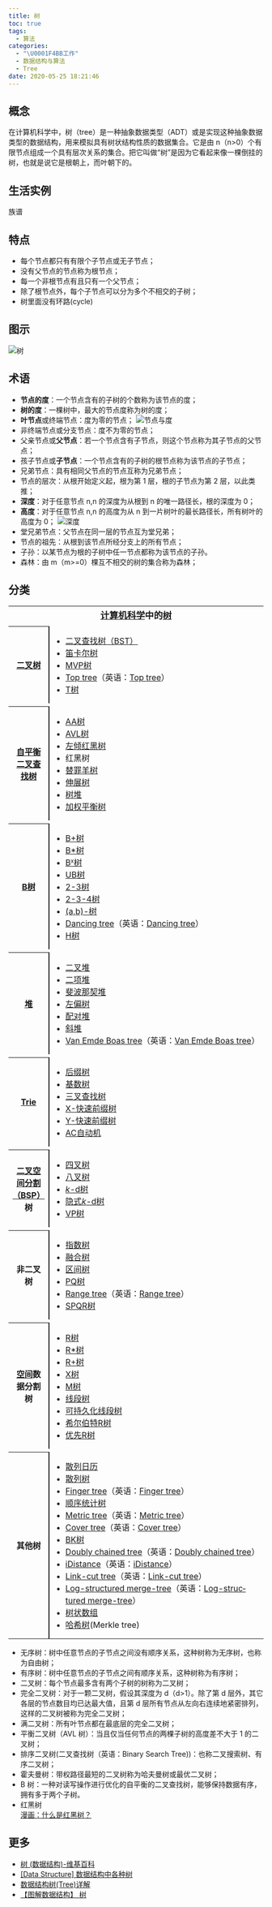 ```yaml
---
title: 树
toc: true
tags:
  - 算法
categories:
  - "\U0001F4BB工作"
  - 数据结构与算法
  - Tree
date: 2020-05-25 18:21:46
---
```


## 概念
在计算机科学中，树（tree）是一种抽象数据类型（ADT）或是实现这种抽象数据类型的数据结构，用来模拟具有树状结构性质的数据集合。它是由 n（n>0）个有限节点组成一个具有层次关系的集合。把它叫做“树”是因为它看起来像一棵倒挂的树，也就是说它是根朝上，而叶朝下的。

## 生活实例
族谱

## 特点

- 每个节点都只有有限个子节点或无子节点；
- 没有父节点的节点称为根节点；
- 每一个非根节点有且只有一个父节点；
- 除了根节点外，每个子节点可以分为多个不相交的子树；
- 树里面没有环路(cycle)

## 图示

![树](/images/Treedatastructure.png)

## 术语
- **节点的度**：一个节点含有的子树的个数称为该节点的度；
- **树的度**：一棵树中，最大的节点度称为树的度；
-  **叶节点**或终端节点：度为零的节点；
    ![节点与度](/images/21AKcEALa8.png)
- 非终端节点或分支节点：度不为零的节点；
- 父亲节点或**父节点**：若一个节点含有子节点，则这个节点称为其子节点的父节点；
- 孩子节点或**子节点**：一个节点含有的子树的根节点称为该节点的子节点；
- 兄弟节点：具有相同父节点的节点互称为兄弟节点；
- 节点的层次：从根开始定义起，根为第 1 层，根的子节点为第 2 层，以此类推；
- **深度**：对于任意节点 n,n 的深度为从根到 n 的唯一路径长，根的深度为 0；
- **高度**：对于任意节点 n,n 的高度为从 n 到一片树叶的最长路径长，所有树叶的高度为 0；
    ![深度](/images/G21BLhmll3.png)
- 堂兄弟节点：父节点在同一层的节点互为堂兄弟；
- 节点的祖先：从根到该节点所经分支上的所有节点；
- 子孙：以某节点为根的子树中任一节点都称为该节点的子孙。
- 森林：由 m（m>=0）棵互不相交的树的集合称为森林；

## 分类

<table cellspacing="0" class="nowraplinks collapsible autocollapse navbox-inner" style="border-spacing:0;background:transparent;color:inherit" id="collapsibleTable0"><tbody><tr><th scope="col" class="navbox-title" colspan="2"><div style="font-size:110%"><a href="https://wikipedia.hk.wjbk.site/baike-%E8%AE%A1%E7%AE%97%E6%9C%BA%E7%A7%91%E5%AD%A6" title="计算机科学">计算机科学</a>中的<a href="https://wikipedia.hk.wjbk.site/baike-%E6%A0%91_(%E6%95%B0%E6%8D%AE%E7%BB%93%E6%9E%84)" title="树 (数据结构)">树</a></div></th></tr><tr style="height:2px"><td colspan="3"></td></tr><tr><th scope="row" class="navbox-group"><a href="https://wikipedia.hk.wjbk.site/baike-%E4%BA%8C%E5%8F%89%E6%A0%91" title="二叉树">二叉树</a></th><td class="navbox-list navbox-odd hlist" style="text-align:left;border-left-width:2px;border-left-style:solid;width:100%;padding:0px"><div style="padding:0em 0.25em">
<ul><li><a href="https://wikipedia.hk.wjbk.site/baike-%E4%BA%8C%E5%85%83%E6%90%9C%E5%B0%8B%E6%A8%B9" title="二叉搜索树">二叉查找树（BST）</a></li>
<li><a href="https://wikipedia.hk.wjbk.site/baike-%E7%AC%9B%E5%8D%A1%E5%B0%94%E6%A0%91" title="笛卡尔树">笛卡尔树</a></li>
<li><a href="/w/index.php?title=MVP%E6%A0%91&amp;action=edit&amp;redlink=1" class="new" title="MVP树（页面不存在）">MVP树</a></li>
<li><span class="ilh-all" data-orig-title="Top tree" data-lang-code="en" data-lang-name="英语" data-foreign-title="Top tree"><span class="ilh-page"><a href="/w/index.php?title=Top_tree&amp;action=edit&amp;redlink=1" class="new" original-title="Top tree（页面不存在）">Top tree</a></span><span class="noprint ilh-comment">（<span class="ilh-lang">英语</span><span class="ilh-colon">：</span><span class="ilh-link"><a href="https://en.wikipedia.org/wiki/Top_tree" class="extiw" title="en:Top tree"><span lang="en" dir="auto">Top tree</span></a></span>）</span></span></li>
<li><a href="/w/index.php?title=T%E6%A0%91&amp;action=edit&amp;redlink=1" class="new" title="T树（页面不存在）">T树</a></li></ul>
</div></td></tr><tr style="height:2px"><td colspan="3"></td></tr><tr><th scope="row" class="navbox-group"><a href="https://wikipedia.hk.wjbk.site/baike-%E8%87%AA%E5%B9%B3%E8%A1%A1%E4%BA%8C%E5%8F%89%E6%9F%A5%E6%89%BE%E6%A0%91" class="mw-redirect" title="自平衡二叉查找树">自平衡二叉查找树</a></th><td class="navbox-list navbox-even hlist" style="text-align:left;border-left-width:2px;border-left-style:solid;width:100%;padding:0px"><div style="padding:0em 0.25em">
<ul><li><a href="https://wikipedia.hk.wjbk.site/baike-AA%E6%A0%91" title="AA树">AA树</a></li>
<li><a href="https://wikipedia.hk.wjbk.site/baike-AVL%E6%A0%91" title="AVL树">AVL树</a></li>
<li><a href="https://wikipedia.hk.wjbk.site/baike-%E5%B7%A6%E5%80%BE%E7%BA%A2%E9%BB%91%E6%A0%91" title="左倾红黑树">左倾红黑树</a></li>
<li><a class="mw-selflink selflink">红黑树</a></li>
<li><a href="https://wikipedia.hk.wjbk.site/baike-%E6%9B%BF%E7%BD%AA%E7%BE%8A%E6%A0%91" title="替罪羊树">替罪羊树</a></li>
<li><a href="https://wikipedia.hk.wjbk.site/baike-%E4%BC%B8%E5%B1%95%E6%A0%91" title="伸展树">伸展树</a></li>
<li><a href="https://wikipedia.hk.wjbk.site/baike-%E6%A0%91%E5%A0%86" title="树堆">树堆</a></li>
<li><a href="https://wikipedia.hk.wjbk.site/baike-%E5%8A%A0%E6%9D%83%E5%B9%B3%E8%A1%A1%E6%A0%91" title="加权平衡树">加权平衡树</a></li></ul>
</div></td></tr><tr style="height:2px"><td colspan="3"></td></tr><tr><th scope="row" class="navbox-group"><a href="https://wikipedia.hk.wjbk.site/baike-B%E6%A0%91" title="B树">B树</a></th><td class="navbox-list navbox-odd hlist" style="text-align:left;border-left-width:2px;border-left-style:solid;width:100%;padding:0px"><div style="padding:0em 0.25em">
<ul><li><a href="https://wikipedia.hk.wjbk.site/baike-B%2B%E6%A0%91" title="B+树">B+树</a></li>
<li><a href="/w/index.php?title=B*%E6%A0%91&amp;action=edit&amp;redlink=1" class="new" title="B*树（页面不存在）">B*树</a></li>
<li><a href="/w/index.php?title=Bx%E6%A0%91&amp;action=edit&amp;redlink=1" class="new" title="Bx树（页面不存在）">B<small><sup>x</sup></small>树</a></li>
<li><a href="/w/index.php?title=UB%E6%A0%91&amp;action=edit&amp;redlink=1" class="new" title="UB树（页面不存在）">UB树</a></li>
<li><a href="https://wikipedia.hk.wjbk.site/baike-2-3%E6%A0%91" title="2-3树">2-3树</a></li>
<li><a href="https://wikipedia.hk.wjbk.site/baike-2-3-4%E6%A0%91" title="2-3-4树">2-3-4树</a></li>
<li><a href="/w/index.php?title=(a,b)-%E6%A0%91&amp;action=edit&amp;redlink=1" class="new" title="(a,b)-树（页面不存在）">(a,b)-树</a></li>
<li><span class="ilh-all" data-orig-title="Dancing tree" data-lang-code="en" data-lang-name="英语" data-foreign-title="Dancing tree"><span class="ilh-page"><a href="/w/index.php?title=Dancing_tree&amp;action=edit&amp;redlink=1" class="new" original-title="Dancing tree（页面不存在）">Dancing tree</a></span><span class="noprint ilh-comment">（<span class="ilh-lang">英语</span><span class="ilh-colon">：</span><span class="ilh-link"><a href="https://en.wikipedia.org/wiki/Dancing_tree" class="extiw" title="en:Dancing tree"><span lang="en" dir="auto">Dancing tree</span></a></span>）</span></span></li>
<li><a href="https://wikipedia.hk.wjbk.site/baike-H%E6%A0%91" title="H树">H树</a></li></ul>
</div></td></tr><tr style="height:2px"><td colspan="3"></td></tr><tr><th scope="row" class="navbox-group"><a href="https://wikipedia.hk.wjbk.site/baike-%E5%A0%86_(%E6%95%B0%E6%8D%AE%E7%BB%93%E6%9E%84)" class="mw-redirect" title="堆 (数据结构)">堆</a></th><td class="navbox-list navbox-even hlist" style="text-align:left;border-left-width:2px;border-left-style:solid;width:100%;padding:0px"><div style="padding:0em 0.25em">
<ul><li><a href="https://wikipedia.hk.wjbk.site/baike-%E4%BA%8C%E5%8F%89%E5%A0%86" title="二叉堆">二叉堆</a></li>
<li><a href="https://wikipedia.hk.wjbk.site/baike-%E4%BA%8C%E9%A1%B9%E5%A0%86" title="二项堆">二项堆</a></li>
<li><a href="https://wikipedia.hk.wjbk.site/baike-%E6%96%90%E6%B3%A2%E9%82%A3%E5%A5%91%E5%A0%86" title="斐波那契堆">斐波那契堆</a></li>
<li><a href="https://wikipedia.hk.wjbk.site/baike-%E5%B7%A6%E5%81%8F%E6%A0%91" title="左偏树">左偏树</a></li>
<li><a href="https://wikipedia.hk.wjbk.site/baike-%E9%85%8D%E5%AF%B9%E5%A0%86" title="配对堆">配对堆</a></li>
<li><a href="https://wikipedia.hk.wjbk.site/baike-%E6%96%9C%E5%A0%86" title="斜堆">斜堆</a></li>
<li><span class="ilh-all" data-orig-title="Van Emde Boas tree" data-lang-code="en" data-lang-name="英语" data-foreign-title="Van Emde Boas tree"><span class="ilh-page"><a href="/w/index.php?title=Van_Emde_Boas_tree&amp;action=edit&amp;redlink=1" class="new" original-title="Van Emde Boas tree（页面不存在）">Van Emde Boas tree</a></span><span class="noprint ilh-comment">（<span class="ilh-lang">英语</span><span class="ilh-colon">：</span><span class="ilh-link"><a href="https://en.wikipedia.org/wiki/Van_Emde_Boas_tree" class="extiw" title="en:Van Emde Boas tree"><span lang="en" dir="auto">Van Emde Boas tree</span></a></span>）</span></span></li></ul>
</div></td></tr><tr style="height:2px"><td colspan="3"></td></tr><tr><th scope="row" class="navbox-group"><a href="https://wikipedia.hk.wjbk.site/baike-Trie" title="Trie">Trie</a></th><td class="navbox-list navbox-odd hlist" style="text-align:left;border-left-width:2px;border-left-style:solid;width:100%;padding:0px"><div style="padding:0em 0.25em">
<ul><li><a href="https://wikipedia.hk.wjbk.site/baike-%E5%90%8E%E7%BC%80%E6%A0%91" title="后缀树">后缀树</a></li>
<li><a href="https://wikipedia.hk.wjbk.site/baike-%E5%9F%BA%E6%95%B0%E6%A0%91" title="基数树">基数树</a></li>
<li><a href="https://wikipedia.hk.wjbk.site/baike-%E4%B8%89%E5%8F%89%E6%90%9C%E7%B4%A2%E6%A0%91" title="三叉搜索树">三叉查找树</a></li>
<li><a href="/w/index.php?title=X-%E5%BF%AB%E9%80%9F%E5%89%8D%E7%BC%80%E6%A0%91&amp;action=edit&amp;redlink=1" class="new" title="X-快速前缀树（页面不存在）">X-快速前缀树</a></li>
<li><a href="/w/index.php?title=Y-%E5%BF%AB%E9%80%9F%E5%89%8D%E7%BC%80%E6%A0%91&amp;action=edit&amp;redlink=1" class="new" title="Y-快速前缀树（页面不存在）">Y-快速前缀树</a></li>
<li><a href="https://wikipedia.hk.wjbk.site/baike-AC%E8%87%AA%E5%8A%A8%E6%9C%BA%E7%AE%97%E6%B3%95" title="AC自动机算法">AC自动机</a></li></ul>
</div></td></tr><tr style="height:2px"><td colspan="3"></td></tr><tr><th scope="row" class="navbox-group"><a href="https://wikipedia.hk.wjbk.site/baike-%E4%BA%8C%E5%8F%89%E7%A9%BA%E9%97%B4%E5%88%86%E5%89%B2" title="二叉空间分割">二叉空间分割（BSP）</a>树</th><td class="navbox-list navbox-even hlist" style="text-align:left;border-left-width:2px;border-left-style:solid;width:100%;padding:0px"><div style="padding:0em 0.25em">
<ul><li><a href="https://wikipedia.hk.wjbk.site/baike-%E5%9B%9B%E5%8F%89%E6%A0%91" title="四叉树">四叉树</a></li>
<li><a href="https://wikipedia.hk.wjbk.site/baike-%E5%85%AB%E5%8F%89%E6%A0%91" title="八叉树">八叉树</a></li>
<li><a href="https://wikipedia.hk.wjbk.site/baike-K-d%E6%A0%91" title="K-d树"><i>k</i>-d树</a></li>
<li><a href="/w/index.php?title=%E9%9A%90%E5%BC%8Fk-d%E6%A0%91&amp;action=edit&amp;redlink=1" class="new" title="隐式k-d树（页面不存在）">隐式<i>k</i>-d树</a></li>
<li><a href="/w/index.php?title=VP%E6%A0%91&amp;action=edit&amp;redlink=1" class="new" title="VP树（页面不存在）">VP树</a></li></ul>
</div></td></tr><tr style="height:2px"><td colspan="3"></td></tr><tr><th scope="row" class="navbox-group">非二叉树</th><td class="navbox-list navbox-odd hlist" style="text-align:left;border-left-width:2px;border-left-style:solid;width:100%;padding:0px"><div style="padding:0em 0.25em">
<ul><li><a href="/w/index.php?title=%E6%8C%87%E6%95%B0%E6%A0%91&amp;action=edit&amp;redlink=1" class="new" title="指数树（页面不存在）">指数树</a></li>
<li><a href="/w/index.php?title=%E8%9E%8D%E5%90%88%E6%A0%91&amp;action=edit&amp;redlink=1" class="new" title="融合树（页面不存在）">融合树</a></li>
<li><a href="/w/index.php?title=%E5%8C%BA%E9%97%B4%E6%A0%91&amp;action=edit&amp;redlink=1" class="new" title="区间树（页面不存在）">区间树</a></li>
<li><a href="/w/index.php?title=PQ%E6%A0%91&amp;action=edit&amp;redlink=1" class="new" title="PQ树（页面不存在）">PQ树</a></li>
<li><span class="ilh-all" data-orig-title="Range tree" data-lang-code="en" data-lang-name="英语" data-foreign-title="Range tree"><span class="ilh-page"><a href="/w/index.php?title=Range_tree&amp;action=edit&amp;redlink=1" class="new" original-title="Range tree（页面不存在）">Range tree</a></span><span class="noprint ilh-comment">（<span class="ilh-lang">英语</span><span class="ilh-colon">：</span><span class="ilh-link"><a href="https://en.wikipedia.org/wiki/Range_tree" class="extiw" title="en:Range tree"><span lang="en" dir="auto">Range tree</span></a></span>）</span></span></li>
<li><a href="/w/index.php?title=SPQR%E6%A0%91&amp;action=edit&amp;redlink=1" class="new" title="SPQR树（页面不存在）">SPQR树</a></li></ul>
</div></td></tr><tr style="height:2px"><td colspan="3"></td></tr><tr><th scope="row" class="navbox-group"><a href="/w/index.php?title=%E7%A9%BA%E9%97%B4%E6%95%B0%E6%8D%AE%E5%BA%93&amp;action=edit&amp;redlink=1" class="new" title="空间数据库（页面不存在）">空间</a>数据分割树</th><td class="navbox-list navbox-even hlist" style="text-align:left;border-left-width:2px;border-left-style:solid;width:100%;padding:0px"><div style="padding:0em 0.25em">
<ul><li><a href="https://wikipedia.hk.wjbk.site/baike-R%E6%A0%91" title="R树">R树</a></li>
<li><a href="https://wikipedia.hk.wjbk.site/baike-R*%E6%A0%91" title="R*树">R*树</a></li>
<li><a href="https://wikipedia.hk.wjbk.site/baike-R%2B%E6%A0%91" title="R+树">R+树</a></li>
<li><a href="/w/index.php?title=X%E6%A0%91&amp;action=edit&amp;redlink=1" class="new" title="X树（页面不存在）">X树</a></li>
<li><a href="/w/index.php?title=M%E6%A0%91&amp;action=edit&amp;redlink=1" class="new" title="M树（页面不存在）">M树</a></li>
<li><a href="https://wikipedia.hk.wjbk.site/baike-%E7%B7%9A%E6%AE%B5%E6%A8%B9_(%E5%84%B2%E5%AD%98%E5%8D%80%E9%96%93)" class="mw-redirect" title="线段树 (存储区间)">线段树</a></li>
<li><a href="https://wikipedia.hk.wjbk.site/baike-%E5%8F%AF%E6%8C%81%E4%B9%85%E5%8C%96%E7%BA%BF%E6%AE%B5%E6%A0%91" title="可持久化线段树">可持久化线段树</a></li>
<li><a href="/w/index.php?title=%E5%B8%8C%E5%B0%94%E4%BC%AF%E7%89%B9R%E6%A0%91&amp;action=edit&amp;redlink=1" class="new" title="希尔伯特R树（页面不存在）">希尔伯特R树</a></li>
<li><a href="/w/index.php?title=%E4%BC%98%E5%85%88R%E6%A0%91&amp;action=edit&amp;redlink=1" class="new" title="优先R树（页面不存在）">优先R树</a></li></ul>
</div></td></tr><tr style="height:2px"><td colspan="3"></td></tr><tr><th scope="row" class="navbox-group">其他树</th><td class="navbox-list navbox-odd hlist" style="text-align:left;border-left-width:2px;border-left-style:solid;width:100%;padding:0px"><div style="padding:0em 0.25em">
<ul><li><a href="/w/index.php?title=%E6%95%A3%E5%88%97%E6%97%A5%E5%8E%86&amp;action=edit&amp;redlink=1" class="new" title="散列日历（页面不存在）">散列日历</a></li>
<li><a href="/w/index.php?title=%E6%95%A3%E5%88%97%E6%A0%91&amp;action=edit&amp;redlink=1" class="new" title="散列树（页面不存在）">散列树</a></li>
<li><span class="ilh-all" data-orig-title="Finger tree" data-lang-code="en" data-lang-name="英语" data-foreign-title="Finger tree"><span class="ilh-page"><a href="/w/index.php?title=Finger_tree&amp;action=edit&amp;redlink=1" class="new" original-title="Finger tree（页面不存在）">Finger tree</a></span><span class="noprint ilh-comment">（<span class="ilh-lang">英语</span><span class="ilh-colon">：</span><span class="ilh-link"><a href="https://en.wikipedia.org/wiki/Finger_tree" class="extiw" title="en:Finger tree"><span lang="en" dir="auto">Finger tree</span></a></span>）</span></span></li>
<li><a href="https://wikipedia.hk.wjbk.site/baike-%E9%A1%BA%E5%BA%8F%E7%BB%9F%E8%AE%A1%E6%A0%91" title="顺序统计树">顺序统计树</a></li>
<li><span class="ilh-all" data-orig-title="Metric tree" data-lang-code="en" data-lang-name="英语" data-foreign-title="Metric tree"><span class="ilh-page"><a href="/w/index.php?title=Metric_tree&amp;action=edit&amp;redlink=1" class="new" original-title="Metric tree（页面不存在）">Metric tree</a></span><span class="noprint ilh-comment">（<span class="ilh-lang">英语</span><span class="ilh-colon">：</span><span class="ilh-link"><a href="https://en.wikipedia.org/wiki/Metric_tree" class="extiw" title="en:Metric tree"><span lang="en" dir="auto">Metric tree</span></a></span>）</span></span></li>
<li><span class="ilh-all" data-orig-title="Cover tree" data-lang-code="en" data-lang-name="英语" data-foreign-title="Cover tree"><span class="ilh-page"><a href="/w/index.php?title=Cover_tree&amp;action=edit&amp;redlink=1" class="new" original-title="Cover tree（页面不存在）">Cover tree</a></span><span class="noprint ilh-comment">（<span class="ilh-lang">英语</span><span class="ilh-colon">：</span><span class="ilh-link"><a href="https://en.wikipedia.org/wiki/Cover_tree" class="extiw" title="en:Cover tree"><span lang="en" dir="auto">Cover tree</span></a></span>）</span></span></li>
<li><a href="/w/index.php?title=BK%E6%A0%91&amp;action=edit&amp;redlink=1" class="new" title="BK树（页面不存在）">BK树</a></li>
<li><span class="ilh-all" data-orig-title="Doubly chained tree" data-lang-code="en" data-lang-name="英语" data-foreign-title="Doubly chained tree"><span class="ilh-page"><a href="/w/index.php?title=Doubly_chained_tree&amp;action=edit&amp;redlink=1" class="new" original-title="Doubly chained tree（页面不存在）">Doubly chained tree</a></span><span class="noprint ilh-comment">（<span class="ilh-lang">英语</span><span class="ilh-colon">：</span><span class="ilh-link"><a href="https://en.wikipedia.org/wiki/Doubly_chained_tree" class="extiw" title="en:Doubly chained tree"><span lang="en" dir="auto">Doubly chained tree</span></a></span>）</span></span></li>
<li><span class="ilh-all" data-orig-title="iDistance" data-lang-code="en" data-lang-name="英语" data-foreign-title="iDistance"><span class="ilh-page"><a href="/w/index.php?title=IDistance&amp;action=edit&amp;redlink=1" class="new" original-title="IDistance（页面不存在）">iDistance</a></span><span class="noprint ilh-comment">（<span class="ilh-lang">英语</span><span class="ilh-colon">：</span><span class="ilh-link"><a href="https://en.wikipedia.org/wiki/iDistance" class="extiw" title="en:iDistance"><span lang="en" dir="auto">iDistance</span></a></span>）</span></span></li>
<li><span class="ilh-all" data-orig-title="Link-cut tree" data-lang-code="en" data-lang-name="英语" data-foreign-title="Link-cut tree"><span class="ilh-page"><a href="/w/index.php?title=Link-cut_tree&amp;action=edit&amp;redlink=1" class="new" original-title="Link-cut tree（页面不存在）">Link-cut tree</a></span><span class="noprint ilh-comment">（<span class="ilh-lang">英语</span><span class="ilh-colon">：</span><span class="ilh-link"><a href="https://en.wikipedia.org/wiki/Link-cut_tree" class="extiw" title="en:Link-cut tree"><span lang="en" dir="auto">Link-cut tree</span></a></span>）</span></span></li>
<li><span class="ilh-all" data-orig-title="Log-structured merge-tree" data-lang-code="en" data-lang-name="英语" data-foreign-title="Log-structured merge-tree"><span class="ilh-page"><a href="/w/index.php?title=Log-structured_merge-tree&amp;action=edit&amp;redlink=1" class="new" original-title="Log-structured merge-tree（页面不存在）">Log-structured merge-tree</a></span><span class="noprint ilh-comment">（<span class="ilh-lang">英语</span><span class="ilh-colon">：</span><span class="ilh-link"><a href="https://en.wikipedia.org/wiki/Log-structured_merge-tree" class="extiw" title="en:Log-structured merge-tree"><span lang="en" dir="auto">Log-structured merge-tree</span></a></span>）</span></span></li>
<li><a href="https://wikipedia.hk.wjbk.site/baike-%E6%A0%91%E7%8A%B6%E6%95%B0%E7%BB%84" title="树状数组">树状数组</a></li>
<li><a href="https://wikipedia.hk.wjbk.site/baike-%E5%93%88%E5%B8%8C%E6%A0%91" title="哈希树">哈希树</a>(Merkle tree)</li></ul>
</div></td></tr></tbody></table>

- 无序树：树中任意节点的子节点之间没有顺序关系，这种树称为无序树，也称为自由树；
- 有序树：树中任意节点的子节点之间有顺序关系，这种树称为有序树；
- 二叉树：每个节点最多含有两个子树的树称为二叉树；
- 完全二叉树：对于一颗二叉树，假设其深度为 d（d>1）。除了第 d 层外，其它各层的节点数目均已达最大值，且第 d 层所有节点从左向右连续地紧密排列，这样的二叉树被称为完全二叉树；
- 满二叉树：所有叶节点都在最底层的完全二叉树；
- 平衡二叉树（AVL 树）：当且仅当任何节点的两棵子树的高度差不大于 1 的二叉树；
- 排序二叉树(二叉查找树（英语：Binary Search Tree))：也称二叉搜索树、有序二叉树；
- 霍夫曼树：带权路径最短的二叉树称为哈夫曼树或最优二叉树；
- B 树：一种对读写操作进行优化的自平衡的二叉查找树，能够保持数据有序，拥有多于两个子树。
- 红黑树   
 [漫画：什么是红黑树？](https://juejin.im/post/5a27c6946fb9a04509096248)
## 更多

- [树 (数据结构)-维基百科](https://wiwiwiki.kfd.me/wiki/%E6%A0%91_(%E6%95%B0%E6%8D%AE%E7%BB%93%E6%9E%84))
- [[Data Structure] 数据结构中各种树](https://www.cnblogs.com/maybe2030/p/4732377.html)
- [数据结构树(Tree)详解](http://data.biancheng.net/tree/)
- [【图解数据结构】 树](https://www.cnblogs.com/songwenjie/p/8878851.html)